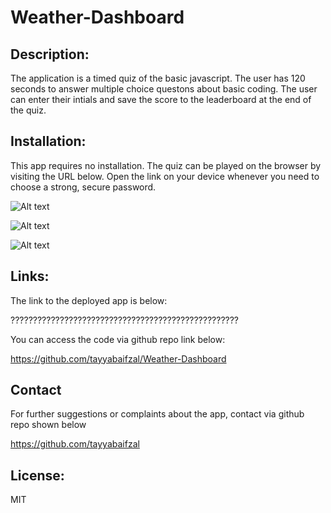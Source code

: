 # Weather-Dashboard

## Description:
The application is a timed quiz of the basic javascript. The user has 120 seconds to answer multiple choice questons about basic coding. The user can enter their intials and save the score to the leaderboard at the end of the quiz. 

## Installation:
This app requires no installation. The quiz can be played on the browser by visiting the URL below.  Open the link on your device whenever you need to choose a strong, secure password.


![Alt text](/assets/images/ss1.png)

![Alt text](/assets/images/ss2.png)

![Alt text](/assets/images/ss3.png)


## Links:
The link to the deployed app is below:

???????????????????????????????????????????????????


You can access the code via github repo link below:

https://github.com/tayyabaifzal/Weather-Dashboard

## Contact
For further suggestions or complaints about the app, contact via github repo shown below

https://github.com/tayyabaifzal


## License:
MIT